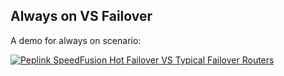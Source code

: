 ## Always on VS Failover

A demo for always on scenario:

[![Peplink SpeedFusion Hot Failover VS Typical Failover Routers](https://img.youtube.com/vi/aGA8jLDdHAo/0.jpg)](https://www.youtube.com/watch?v=aGA8jLDdHAo "Peplink SpeedFusion Hot Failover VS Typical Failover Routers")

